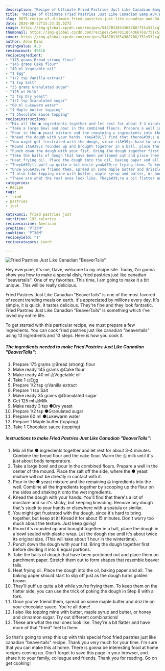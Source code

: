 ```yaml
---
description: "Recipe of Ultimate Fried Pastries Just Like Canadian &amp;#34;BeaverTails&amp;#34;"
title: "Recipe of Ultimate Fried Pastries Just Like Canadian &amp;#34;BeaverTails&amp;#34;"
slug: 5075-recipe-of-ultimate-fried-pastries-just-like-canadian-and-34-beavertails-and-34
date: 2020-08-27T15:33:35.527Z
image: https://img-global.cpcdn.com/recipes/5467011854368768/751x532cq70/fried-pastries-just-like-canadian-beavertails-recipe-main-photo.jpg
thumbnail: https://img-global.cpcdn.com/recipes/5467011854368768/751x532cq70/fried-pastries-just-like-canadian-beavertails-recipe-main-photo.jpg
cover: https://img-global.cpcdn.com/recipes/5467011854368768/751x532cq70/fried-pastries-just-like-canadian-beavertails-recipe-main-photo.jpg
author: Adam Diaz
ratingvalue: 4.3
reviewcount: 49516
recipeingredient:
- "175 grams Bread strong flour"
- "145 grams Cake flour"
- "40 ml Vegetable oil"
- "1 Egg"
- "1/2 tsp Vanilla extract"
- "1 tsp Salt"
- "35 grams Granulated sugar"
- "125 ml Milk"
- "3 tsp Dry yeast"
- "1/2 tsp Granulated sugar"
- "60 ml Lukewarm water"
- "1 Maple butter topping"
- "1 Chocolate sauce topping"
recipeinstructions:
- "Mix all the ● ingredients together and let rest for about 3-4 minutes. Combine the bread flour and the cake flour. Warm the ◎ milk until it&#39;s just about body temperature."
- "Take a large bowl and pour in the combined flours. Prepare a well in the center of the mound. Place the salt off the side, where the ● yeast mixture will not be directly in contact with it."
- "Pour in the ● yeast mixture and the remaining ◎ ingredients into the well. Combine all the ingredients together by scooping up the flour on the sides and shaking it onto the wet ingredients."
- "Knead the dough with your hands. You&#39;ll find that there&#39;s a lot of moisture and so it&#39;s sticky, but keeping kneading. Remove any dough that&#39;s stuck to your hands or elsewhere with a spatula or similar."
- "You might get frustrated with the dough, since it&#39;s hard to bring together, but keep at it! Knead it for about 15 minutes. Don&#39;t worry too much about the texture. Just keep going!"
- "Round it&#39;s rounded up and brought together in a ball, place the dough in a bowl sealed with plastic wrap. Let the dough rise until it&#39;s about twice its original size. (This will take about 1 hour in the wintertime)."
- "Punch down the dough with your fist. Bring the dough together first before dividing it into 6 equal portions."
- "Take the balls of dough that have been portioned out and place them on parchment paper. Stretch them out to form shapes that resemble beaver tails."
- "Heat frying oil. Place the dough into the oil, baking paper and all. The baking paper should start to slip off just as the dough turns golden brown."
- "They&#39;ll puff up quite a bit while you&#39;re frying them. To keep them on the flatter side, you can use the trick of poking the dough in Step 8 with a fork."
- "Once you&#39;ve friend them, spread on some maple butter and drizzle on your chocolate sauce. You&#39;re all done!"
- "I also like topping mine with butter, maple syrup and butter, or honey and cinnamon sugar. Try out different combinations!"
- "These are what the real ones look like. They&#39;re a bit flatter and have more of that &#34;fried&#34; feel to them."
categories:
- Recipe
tags:
- fried
- pastries
- just

katakunci: fried pastries just 
nutrition: 192 calories
recipecuisine: American
preptime: "PT33M"
cooktime: "PT30M"
recipeyield: "1"
recipecategory: Lunch

---
```



![Fried Pastries Just Like Canadian &#34;BeaverTails&#34;](https://img-global.cpcdn.com/recipes/5467011854368768/751x532cq70/fried-pastries-just-like-canadian-beavertails-recipe-main-photo.jpg)

Hey everyone, it's me, Dave, welcome to my recipe site. Today, I'm gonna show you how to make a special dish, fried pastries just like canadian &#34;beavertails&#34;. One of my favorites. This time, I am going to make it a bit unique. This will be really delicious.

Fried Pastries Just Like Canadian &#34;BeaverTails&#34; is one of the most favored of recent trending meals on earth. It's appreciated by millions every day. It's simple, it is quick, it tastes delicious. They're fine and they look fantastic. Fried Pastries Just Like Canadian &#34;BeaverTails&#34; is something which I've loved my entire life.




To get started with this particular recipe, we must prepare a few ingredients. You can cook fried pastries just like canadian &#34;beavertails&#34; using 13 ingredients and 13 steps. Here is how you cook it.

<!--inarticleads1-->

##### The ingredients needed to make Fried Pastries Just Like Canadian &#34;BeaverTails&#34;:

1. Prepare 175 grams ◎Bread (strong) flour
1. Make ready 145 grams ◎Cake flour
1. Make ready 40 ml ◎Vegetable oil
1. Take 1 ◎Egg
1. Prepare 1/2 tsp ◎Vanilla extract
1. Prepare 1 tsp Salt
1. Make ready 35 grams ◎Granulated sugar
1. Get 125 ml ◎Milk
1. Make ready 3 tsp ●Dry yeast
1. Prepare 1/2 tsp ●Granulated sugar
1. Prepare 60 ml ●Lukewarm water
1. Prepare 1 Maple butter (topping)
1. Take 1 Chocolate sauce (topping)




<!--inarticleads2-->

##### Instructions to make Fried Pastries Just Like Canadian &#34;BeaverTails&#34;:

1. Mix all the ● ingredients together and let rest for about 3-4 minutes. Combine the bread flour and the cake flour. Warm the ◎ milk until it&#39;s just about body temperature.
1. Take a large bowl and pour in the combined flours. Prepare a well in the center of the mound. Place the salt off the side, where the ● yeast mixture will not be directly in contact with it.
1. Pour in the ● yeast mixture and the remaining ◎ ingredients into the well. Combine all the ingredients together by scooping up the flour on the sides and shaking it onto the wet ingredients.
1. Knead the dough with your hands. You&#39;ll find that there&#39;s a lot of moisture and so it&#39;s sticky, but keeping kneading. Remove any dough that&#39;s stuck to your hands or elsewhere with a spatula or similar.
1. You might get frustrated with the dough, since it&#39;s hard to bring together, but keep at it! Knead it for about 15 minutes. Don&#39;t worry too much about the texture. Just keep going!
1. Round it&#39;s rounded up and brought together in a ball, place the dough in a bowl sealed with plastic wrap. Let the dough rise until it&#39;s about twice its original size. (This will take about 1 hour in the wintertime).
1. Punch down the dough with your fist. Bring the dough together first before dividing it into 6 equal portions.
1. Take the balls of dough that have been portioned out and place them on parchment paper. Stretch them out to form shapes that resemble beaver tails.
1. Heat frying oil. Place the dough into the oil, baking paper and all. The baking paper should start to slip off just as the dough turns golden brown.
1. They&#39;ll puff up quite a bit while you&#39;re frying them. To keep them on the flatter side, you can use the trick of poking the dough in Step 8 with a fork.
1. Once you&#39;ve friend them, spread on some maple butter and drizzle on your chocolate sauce. You&#39;re all done!
1. I also like topping mine with butter, maple syrup and butter, or honey and cinnamon sugar. Try out different combinations!
1. These are what the real ones look like. They&#39;re a bit flatter and have more of that &#34;fried&#34; feel to them.




So that's going to wrap this up with this special food fried pastries just like canadian &#34;beavertails&#34; recipe. Thank you very much for your time. I'm sure that you can make this at home. There is gonna be interesting food at home recipes coming up. Don't forget to save this page in your browser, and share it to your family, colleague and friends. Thank you for reading. Go on get cooking!
